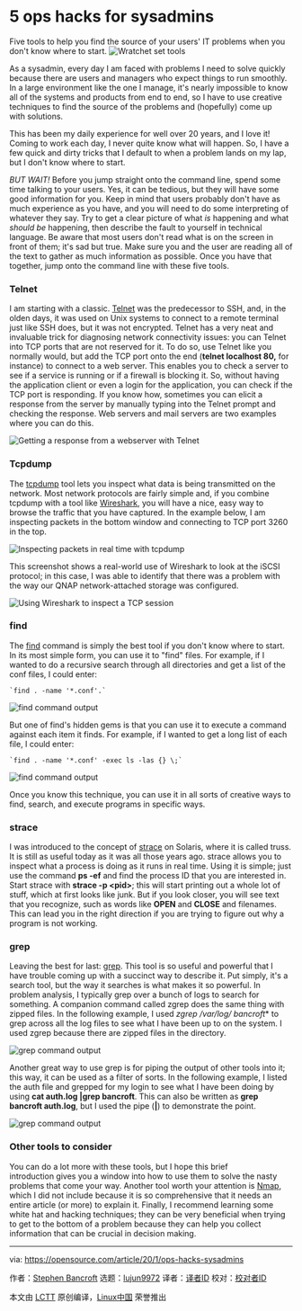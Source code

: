 [#]: collector: (lujun9972)
[#]: translator: (wxy)
[#]: reviewer: ( )
[#]: publisher: ( )
[#]: url: ( )
[#]: subject: (5 ops hacks for sysadmins)
[#]: via: (https://opensource.com/article/20/1/ops-hacks-sysadmins)
[#]: author: (Stephen Bancroft https://opensource.com/users/stevereaver)

5 ops hacks for sysadmins
======
Five tools to help you find the source of your users' IT problems when
you don't know where to start.
![Wratchet set tools][1]

As a sysadmin, every day I am faced with problems I need to solve quickly because there are users and managers who expect things to run smoothly. In a large environment like the one I manage, it's nearly impossible to know all of the systems and products from end to end, so I have to use creative techniques to find the source of the problems and (hopefully) come up with solutions.

This has been my daily experience for well over 20 years, and I love it! Coming to work each day, I never quite know what will happen. So, I have a few quick and dirty tricks that I default to when a problem lands on my lap, but I don't know where to start.

_BUT WAIT!_ Before you jump straight onto the command line, spend some time talking to your users. Yes, it can be tedious, but they will have some good information for you. Keep in mind that users probably don't have as much experience as you have, and you will need to do some interpreting of whatever they say. Try to get a clear picture of what _is_ happening and what _should be_ happening, then describe the fault to yourself in technical language. Be aware that most users don't read what is on the screen in front of them; it's sad but true. Make sure you and the user are reading all of the text to gather as much information as possible. Once you have that together, jump onto the command line with these five tools.

### Telnet

I am starting with a classic. [Telnet][2] was the predecessor to SSH, and, in the olden days, it was used on Unix systems to connect to a remote terminal just like SSH does, but it was not encrypted. Telnet has a very neat and invaluable trick for diagnosing network connectivity issues: you can Telnet into TCP ports that are not reserved for it. To do so, use Telnet like you normally would, but add the TCP port onto the end (**telnet localhost 80,** for instance) to connect to a web server. This enables you to check a server to see if a service is running or if a firewall is blocking it. So, without having the application client or even a login for the application, you can check if the TCP port is responding. If you know how, sometimes you can elicit a response from the server by manually typing into the Telnet prompt and checking the response. Web servers and mail servers are two examples where you can do this.

![Getting a response from a webserver with Telnet][3]

### Tcpdump

The [tcpdump][4] tool lets you inspect what data is being transmitted on the network. Most network protocols are fairly simple and, if you combine tcpdump with a tool like [Wireshark][5], you will have a nice, easy way to browse the traffic that you have captured. In the example below, I am inspecting packets in the bottom window and connecting to TCP port 3260 in the top.

![Inspecting packets in real time with tcpdump][6]

This screenshot shows a real-world use of Wireshark to look at the iSCSI protocol; in this case, I was able to identify that there was a problem with the way our QNAP network-attached storage was configured.

![Using Wireshark to inspect a TCP session][7]

### find

The [find][8] command is simply the best tool if you don't know where to start. In its most simple form, you can use it to "find" files. For example, if I wanted to do a recursive search through all directories and get a list of the conf files, I could enter:


```
`find . -name '*.conf'.`
```

![find command output][9]

But one of find's hidden gems is that you can use it to execute a command against each item it finds. For example, if I wanted to get a long list of each file, I could enter:


```
`find . -name '*.conf' -exec ls -las {} \;`
```

![find command output][10]

Once you know this technique, you can use it in all sorts of creative ways to find, search, and execute programs in specific ways.

### strace

I was introduced to the concept of [strace][11] on Solaris, where it is called truss. It is still as useful today as it was all those years ago. strace allows you to inspect what a process is doing as it runs in real time. Using it is simple; just use the command **ps -ef** and find the process ID that you are interested in. Start strace with **strace -p &lt;pid&gt;**; this will start printing out a whole lot of stuff, which at first looks like junk. But if you look closer, you will see text that you recognize, such as words like **OPEN** and **CLOSE** and filenames. This can lead you in the right direction if you are trying to figure out why a program is not working.

### grep

Leaving the best for last: [grep][12]. This tool is so useful and powerful that I have trouble coming up with a succinct way to describe it. Put simply, it's a search tool, but the way it searches is what makes it so powerful. In problem analysis, I typically grep over a bunch of logs to search for something. A companion command called zgrep does the same thing with zipped files. In the following example, I used **zgrep /var/log/* bancroft** to grep across all the log files to see what I have been up to on the system. I used zgrep because there are zipped files in the directory.

![grep command output][13]

Another great way to use grep is for piping the output of other tools into it; this way, it can be used as a filter of sorts. In the following example, I listed the auth file and grepped for my login to see what I have been doing by using **cat auth.log |grep bancroft**. This can also be written as **grep bancroft auth.log**, but I used the pipe (**|**) to demonstrate the point.

![grep command output][14]

### Other tools to consider

You can do a lot more with these tools, but I hope this brief introduction gives you a window into how to use them to solve the nasty problems that come your way. Another tool worth your attention is [Nmap][15], which I did not include because it is so comprehensive that it needs an entire article (or more) to explain it. Finally, I recommend learning some white hat and hacking techniques; they can be very beneficial when trying to get to the bottom of a problem because they can help you collect information that can be crucial in decision making.

--------------------------------------------------------------------------------

via: https://opensource.com/article/20/1/ops-hacks-sysadmins

作者：[Stephen Bancroft][a]
选题：[lujun9972][b]
译者：[译者ID](https://github.com/译者ID)
校对：[校对者ID](https://github.com/校对者ID)

本文由 [LCTT](https://github.com/LCTT/TranslateProject) 原创编译，[Linux中国](https://linux.cn/) 荣誉推出

[a]: https://opensource.com/users/stevereaver
[b]: https://github.com/lujun9972
[1]: https://opensource.com/sites/default/files/styles/image-full-size/public/lead-images/tools_osyearbook2016_sysadmin_cc.png?itok=Y1AHCKI4 (Wratchet set tools)
[2]: https://en.wikipedia.org/wiki/Telnet
[3]: https://opensource.com/sites/default/files/uploads/telnet_1.png (Getting a response from a webserver with Telnet)
[4]: https://www.tcpdump.org/
[5]: https://www.wireshark.org/
[6]: https://opensource.com/sites/default/files/uploads/tcpdump_1.png (Inspecting packets in real time with tcpdump)
[7]: https://opensource.com/sites/default/files/uploads/tcpdump_2.png (Using Wireshark to inspect a TCP session)
[8]: https://en.wikipedia.org/wiki/Find_%28Unix%29
[9]: https://opensource.com/sites/default/files/uploads/find_1_0.png (find command output)
[10]: https://opensource.com/sites/default/files/uploads/find_2.png (find command output)
[11]: https://strace.io/
[12]: https://en.wikipedia.org/wiki/Grep
[13]: https://opensource.com/sites/default/files/uploads/grep_1.png (grep command output)
[14]: https://opensource.com/sites/default/files/uploads/grep_2.png (grep command output)
[15]: https://nmap.org/
